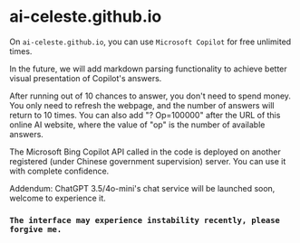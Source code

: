 # ai-celeste.github.io
On `ai-celeste.github.io`, you can use `Microsoft Copilot` for free unlimited times.

In the future, we will add markdown parsing functionality to achieve better visual presentation of Copilot's answers.

After running out of 10 chances to answer, you don't need to spend money. You only need to refresh the webpage, and the number of answers will return to 10 times. You can also add "? Op=100000" after the URL of this online AI website, where the value of "op" is the number of available answers.

The Microsoft Bing Copilot API called in the code is deployed on another registered (under Chinese government supervision) server. You can use it with complete confidence.

Addendum: ChatGPT 3.5/4o-mini's chat service will be launched soon, welcome to experience it.

### `The interface may experience instability recently, please forgive me.`
